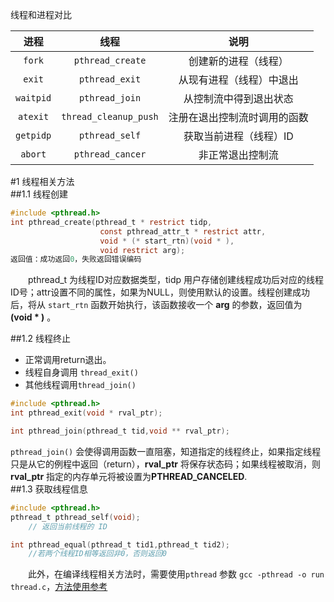 线程和进程对比<br>

|进程|线程|说明|
| :--: | :--: | :--: |
|`fork`|`pthread_create`|创建新的进程（线程）|
|`exit`|`pthread_exit`|从现有进程（线程）中退出|
|`waitpid`|`pthread_join`|从控制流中得到退出状态|
|`atexit`|`thread_cleanup_push`|注册在退出控制流时调用的函数|
|`getpidp`|`pthread_self`|获取当前进程（线程）ID|
|`abort`|`pthread_cancer`|非正常退出控制流|

#1 线程相关方法  
##1.1 线程创建  
```C
#include <pthread.h>
int pthread_create(pthread_t * restrict tidp,
                    const pthread_attr_t * restrict attr,
                    void * (* start_rtn)(void * ),
                    void restrict arg);
返回值：成功返回0，失败返回错误编码
```
&emsp;&emsp;pthread_t 为线程ID对应数据类型，tidp 用户存储创建线程成功后对应的线程ID号；attr设置不同的属性，如果为NULL，则使用默认的设置。线程创建成功后，将从 `start_rtn` 函数开始执行，该函数接收一个 **arg** 的参数，返回值为 **(void * )** 。  

##1.2 线程终止   
- 正常调用return退出。
- 线程自身调用 `thread_exit()`
- 其他线程调用`thread_join()`  

```C
#include <pthread.h>
int pthread_exit(void * rval_ptr);

int pthread_join(pthread_t tid,void ** rval_ptr);
```  
`pthread_join()` 会使得调用函数一直阻塞，知道指定的线程终止，如果指定线程只是从它的例程中返回（return），**rval_ptr** 将保存状态码；如果线程被取消，则**rval_ptr** 指定的内存单元将被设置为**PTHREAD_CANCELED**.  
##1.3 获取线程信息  

```C
#include <pthread.h>
pthread_t pthread_self(void);
    // 返回当前线程的 ID

int pthread_equal(pthread_t tid1,pthread_t tid2);
    //若两个线程ID相等返回非0，否则返回0
```
 &emsp;&emsp;此外，在编译线程相关方法时，需要使用`pthread` 参数 `gcc -pthread -o run thread.c`，[方法使用参考](./thread.c)
